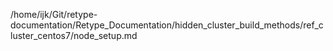 /home/ijk/Git/retype-documentation/Retype_Documentation/hidden_cluster_build_methods/ref_cluster_centos7/node_setup.md